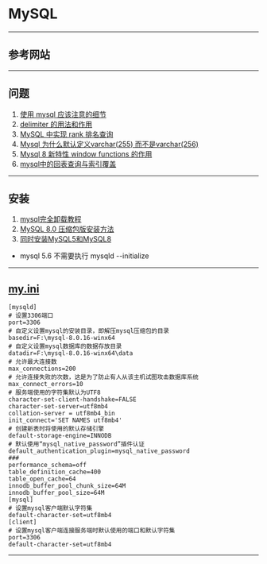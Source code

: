 # MySQL

---
## 参考网站

---
## 问题
1. [使用 mysql 应该注意的细节](https://www.cnblogs.com/zhangyiqinga/p/9753484.html)
2. [delimiter 的用法和作用](https://blog.csdn.net/langkeziju/article/details/14446671)
3. [MySQL 中实现 rank 排名查询](https://blog.csdn.net/justry_deng/article/details/80597916)
4. [Mysql 为什么默认定义varchar(255) 而不是varchar(256)](https://juejin.cn/post/6844903894703685646)
5. [Mysql 8 新特性 window functions 的作用](https://www.jb51.net/article/129447.htm)
6. [mysql中的回表查询与索引覆盖](https://www.cnblogs.com/yanggb/p/11252966.html)
---
## 安装
1. [mysql完全卸载教程](https://blog.csdn.net/qq_41140741/article/details/81489531)
2. [MySQL 8.0 压缩包版安装方法](https://www.cnblogs.com/xuqp/p/9172254.html)
3. [同时安装MySQL5和MySQL8](https://blog.csdn.net/qq_32793985/article/details/105807328)
- mysql 5.6 不需要执行 mysqld --initialize
---
## [my.ini](https://www.cnblogs.com/missmeng/p/13404228.html)
    [mysqld]
    # 设置3306端口
    port=3306
    # 自定义设置mysql的安装目录，即解压mysql压缩包的目录
    basedir=F:\mysql-8.0.16-winx64
    # 自定义设置mysql数据库的数据存放目录
    datadir=F:\mysql-8.0.16-winx64\data
    # 允许最大连接数
    max_connections=200
    # 允许连接失败的次数，这是为了防止有人从该主机试图攻击数据库系统
    max_connect_errors=10
    # 服务端使用的字符集默认为UTF8
    character-set-client-handshake=FALSE
    character-set-server=utf8mb4
    collation-server = utf8mb4_bin
    init_connect='SET NAMES utf8mb4'
    # 创建新表时将使用的默认存储引擎
    default-storage-engine=INNODB
    # 默认使用“mysql_native_password”插件认证
    default_authentication_plugin=mysql_native_password
    ###
    performance_schema=off
    table_definition_cache=400
    table_open_cache=64
    innodb_buffer_pool_chunk_size=64M
    innodb_buffer_pool_size=64M
    [mysql]
    # 设置mysql客户端默认字符集
    default-character-set=utf8mb4
    [client]
    # 设置mysql客户端连接服务端时默认使用的端口和默认字符集
    port=3306
    default-character-set=utf8mb4
---
